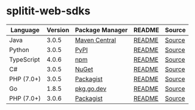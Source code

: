 # splitit-web-sdks

|Language|Version|Package Manager|README|Source|
|-|-|-|-|-|
|Java|3.0.5|[Maven Central](https://central.sonatype.com/artifact/com.konfigthis/splitit-web-java-sdk/3.0.5)|[README](https://github.com/konfig-dev/splitit-web-sdks/tree/HEAD/java#readme)|[Source](https://github.com/konfig-dev/splitit-web-sdks/tree/HEAD/java)|
|Python|3.0.5|[PyPI](https://pypi.org/project/splitit-web-python-sdk/3.0.5)|[README](https://github.com/konfig-dev/splitit-web-sdks/tree/HEAD/python#readme)|[Source](https://github.com/konfig-dev/splitit-web-sdks/tree/HEAD/python)|
|TypeScript|4.0.6|[npm](https://www.npmjs.com/package/splitit-web-typescript-sdk/v/4.0.6)|[README](https://github.com/konfig-dev/splitit-web-sdks/tree/HEAD/typescript#readme)|[Source](https://github.com/konfig-dev/splitit-web-sdks/tree/HEAD/typescript)|
|C#|3.0.5|[NuGet](https://nuget.org/packages/Splitit.Web.Net/3.0.5)|[README](https://github.com/konfig-dev/splitit-web-sdks/tree/HEAD/csharp#readme)|[Source](https://github.com/konfig-dev/splitit-web-sdks/tree/HEAD/csharp)|
|PHP (7.0+)|3.0.5|[Packagist](https://packagist.org/packages/konfig/splitit-web-php-sdk#3.0.5)|[README](https://github.com/konfig-dev/splitit-web-php-sdk/tree/HEAD#readme)|[Source](https://github.com/konfig-dev/splitit-web-php-sdk/tree/HEAD)|
|Go|1.8.5|[pkg.go.dev](https://pkg.go.dev/github.com/konfig-dev/splitit-web-sdks/go)|[README](https://github.com/konfig-dev/splitit-web-sdks/tree/HEAD/go#readme)|[Source](https://github.com/konfig-dev/splitit-web-sdks/tree/HEAD/go)|
|PHP (7.0+)|3.0.6|[Packagist](https://packagist.org/packages/konfig/splitit-web-php-guzzle6-sdk#3.0.6)|[README](https://github.com/konfig-dev/splitit-web-php-guzzle6-sdk/tree/HEAD#readme)|[Source](https://github.com/konfig-dev/splitit-web-php-guzzle6-sdk/tree/HEAD)|